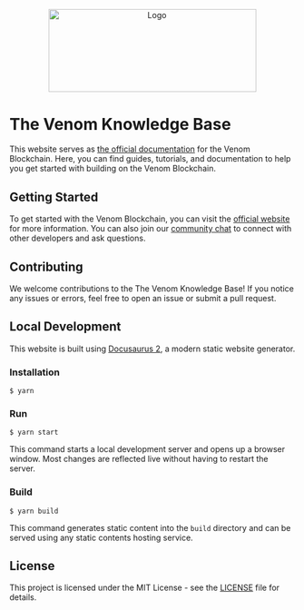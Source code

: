 <p align="center">
  <a href="https://github.com/venom-blockchain/developer-program">
    <img src="https://raw.githubusercontent.com/venom-blockchain/developer-program/main/vf-dev-program.png" alt="Logo" width="366.8" height="146.4">
  </a>
</p>


# The Venom Knowledge Base

This website serves as [the official documentation](https://docs.venom.foundation/) for the Venom Blockchain. Here, you can find guides, tutorials, and documentation to help you get started with building on the Venom Blockchain. 

## Getting Started

To get started with the Venom Blockchain, you can visit the [official website](https://venom.foundation/) for more information. You can also join our [community chat](https://discord.venom.foundation/dev) to connect with other developers and ask questions.

## Contributing

We welcome contributions to the The Venom Knowledge Base! If you notice any issues or errors, feel free to open an issue or submit a pull request.

## Local Development

This website is built using [Docusaurus 2](https://docusaurus.io/), a modern static website generator.

### Installation

```
$ yarn
```

### Run

```
$ yarn start
```

This command starts a local development server and opens up a browser window. Most changes are reflected live without having to restart the server.

### Build

```
$ yarn build
```

This command generates static content into the `build` directory and can be served using any static contents hosting service.

## License

This project is licensed under the MIT License - see the [LICENSE](LICENSE) file for details.
